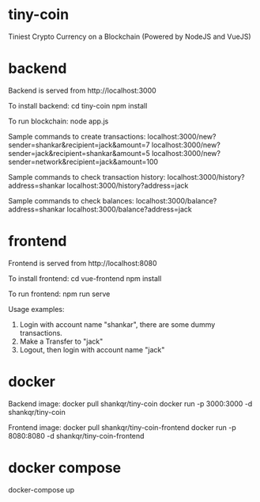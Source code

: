# tiny-coin

Tiniest Crypto Currency on a Blockchain (Powered by NodeJS and VueJS)

# backend

Backend is served from http://localhost:3000

To install backend:
cd tiny-coin
npm install

To run blockchain:
node app.js

Sample commands to create transactions:
localhost:3000/new?sender=shankar&recipient=jack&amount=7
localhost:3000/new?sender=jack&recipient=shankar&amount=5
localhost:3000/new?sender=network&recipient=jack&amount=100

Sample commands to check transaction history:
localhost:3000/history?address=shankar
localhost:3000/history?address=jack

Sample commands to check balances:
localhost:3000/balance?address=shankar
localhost:3000/balance?address=jack

# frontend

Frontend is served from http://localhost:8080

To install frontend:
cd vue-frontend
npm install

To run frontend:
npm run serve

Usage examples:

1. Login with account name "shankar", there are some dummy transactions.
2. Make a Transfer to "jack"
3. Logout, then login with account name "jack"

# docker

Backend image:
docker pull shankqr/tiny-coin
docker run -p 3000:3000 -d shankqr/tiny-coin

Frontend image:
docker pull shankqr/tiny-coin-frontend
docker run -p 8080:8080 -d shankqr/tiny-coin-frontend

# docker compose

docker-compose up
